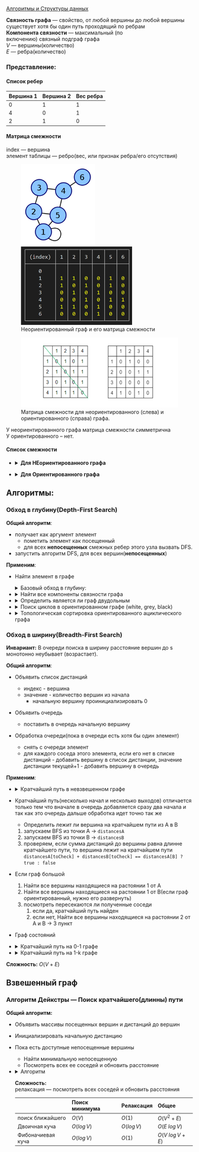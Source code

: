 [Алгоритмы и Структуры данных](../DataStructures_and_Algorithms.md)

**Связность графа** — свойство, от любой вершины до любой вершины существует хотя бы один путь проходящий по ребрам  
**Компонента связности** — максимальный (по включению) связный подграф графа  
$V$ — вершины(количество)  
$E$ — ребра(количество)

### Представление:

#### Список ребер

| Вершина 1 | Вершина 2 | Вес ребра |
| --------- | --------- | --------- |
| 0         | 1         | 1         |
| 4         | 0         | 1         |
| 2         | 1         | 0         |

#### Матрица смежности

index — вершина  
элемент таблицы — ребро(вес, или признак ребра/его отсутствия)

<div>
  <figure>
    <img src='./oriented_graph.png' width='200' />
    <img src='./oriented_graph_matrix.png' width='300' />
    <figcaption>Неориентированный граф и его матрица смежности</figcaption>
  </figure>
  <figure>
   <img src='./matrixes.png' />
   <figcaption>Матрица смежности для неориентированного (слева) и ориентированного (справа) графа.</figcaption>
  </figure>
</div>

У неориентированного графа матрица смежности симметрична  
У ориентированного – нет.

#### Список смежности

- <details>
  <summary><b>Для НЕориентированного графа</b></summary>

  ```jsx
  function makeAdjaencyListNotOriented(edges, vertexCount) {
  	const adjaencyList = new Array(vertexCount + 1);
  	edges.forEach(([a, b]) => {
  		if (adjaencyList[a] === undefined) {
  			adjaencyList[a] = b === undefined ? [] : [b];
  		} else {
  			adjaencyList[a].push(b);
  		}
  		if (b !== undefined) {
  			if (adjaencyList[b] === undefined) {
  				adjaencyList[b] = [a];
  			} else {
  				adjaencyList[b].push(a);
  			}
  		}
  	});
  
  	for (let i = 1; i <= vertexCount; i += 1) {
  		if (adjaencyList[i] === undefined) {
  			adjaencyList[i] = [];
  		}
  	}
  
  	return adjaencyList;
  }

  ```

</details>

- <details>
  <summary><b>Для Ориентированного графа</b></summary>

  ```jsx
  function makeAdjaencyListOriented(edges, vertexCount) {
  	const adjaencyList = new Array(vertexCount + 1);
  	edges.forEach(([a, b]) => {
  		if (adjaencyList[a] === undefined) {
  			adjaencyList[a] = b === undefined ? [] : [b];
  		} else {
  			adjaencyList[a].push(b);
  		}
  	});
  
  	for (let i = 1; i <= vertexCount; i += 1) {
  		if (adjaencyList[i] === undefined) {
  			adjaencyList[i] = [];
  		}
  	}
  
  	return adjaencyList;
  }
  ```

  </details>

## Алгоритмы:

### Обход в глубину(Depth-First Search)

**Общий алгоритм**:

- получает как аргумент элемент
  - пометить элемент как посещенный
  - для всех **непосещенных** смежных ребер этого узла вызвать DFS.
- запустить алгоритм DFS, для всех вершин(**непосещенных**)

**Применим**:

- Найти элемент в графе
  <details>
  <summary>Базовый обход в глубину: </summary>

  ```jsx
  function doDFS(graph, vertexCount) {
  	const visited = new Array(vertexCount + 1);

  	function DFS(current) {
  		visited[current] = true;
  		for (let i = 0; i < graph[current].length; i += 1) {
  			if (visited[graph[current][i]] === undefined) {
  				DFS(graph[current][i]);
  			}
  		}
  	}

  	for (let i = 1; i < graph.length; i += 1) {
  		if (visited[i] === undefined) {
  			DFS(i);
  		}
  	}

  	return visited;
  }
  ```

  </details>

- <details>
  <summary>Найти все компоненты связности графа </summary>

  ```jsx
  function doDFS(graph, vertexCount) {
  	const visited = new Array(vertexCount);
  	let component = 1;

  	function RecursiveDFS(vertex) {
  		visited[vertex] = component;
  		for (let i = 0; i < graph[vertex].length; i += 1) {
  			if (visited[graph[vertex][i]] === 0) {
  				DFS(graph[vertex][i]);
  			}
  		}
  	}

  	function IterativeDFS(vertex) {
  		const stack = [];

  		stack.push(vertex);
  		while (stack.length !== 0) {
  			vertex = stack.pop();
  			if (visited[vertex] === undefined) {
  				visited[vertex] = component;
  				graph[vertex].forEach((el) => {
  					stack.push(el);
  				});
  			}
  		}
  	}

  	for (let i = 1; i < graph.length; i += 1) {
  		if (visited[i] === undefined) {
  			IterativeDFS(i);
  			// RecursiveDFS(i);
  			component += 1;
  		}
  	}

  	return visited;
  }
  ```

  </details>

- <details>
   <summary>Определить является ли граф двудольным </summary>

  ```jsx
  function doDFS(graph, vertexCount) {
  	const visited = new Array(vertexCount);

  	function invertColor(color) {
  		return color === 1 ? 2 : 1;
  	}

  	function DFS(vertex, color) {
  		visited[vertex] = color;
  		for (let i = 0; i < graph[vertex].length; i += 1) {
  			if (visited[graph[vertex][i]] === color) {
  				return false;
  			}
  			if (visited[graph[vertex][i]] === undefined) {
  				const result = DFS(graph[vertex][i], invertColor(color));
  				if (result === false) {
  					return false;
  				}
  			}
  		}
  	}

  	for (let i = 1; i < graph.length; i += 1) {
  		if (visited[i] === undefined) {
  			const result = DFS(i, 1);
  			if (result === false) {
  				return false;
  			}
  		}
  	}

  	return true;
  }
  ```

  </details>

- <details>
   <summary>Поиск циклов в ориентированном графе (white, grey, black) </summary>

  ```jsx
  // graph - Ориентированный список смежности
  function doDFS(graph, vertexCount) {
  	// 0 - white - not visited
  	// 1 - grey - pending in current procedure
  	// 2 - black - fulfilled, all iterations is completed
  	const color = new Array(vertexCount + 1).fill(0);
  	let isCycled = false;

  	function DFS(now) {
  		color[now] = 1;
  		for (let i = 0; i < graph[now].length; i += 1) {
  			if (color[graph[now][i]] === 1) {
  				isCycled = true;
  			}
  			if (color[graph[now][i]] === 0) {
  				DFS(graph[now][i]);
  			}
  		}
  		color[now] = 2;
  	}

  	// запускаем для всех компонент связности
  	for (let i = 1; i < graph.length; i += 1) {
  		if (color[i] === 0) {
  			DFS(i);
  		}
  	}

  	return color;
  }
  ```

  </details>

- <details>
   <summary>Топологическая сортировка ориентированного ациклического графа </summary>

  Топологическая сортировка - способ нумерации вершин ориентированного графа, при котором каждое ребро ведёт из вершины с меньшим номером в вершину с большим номером.

  - Рекурсивный

    ```js
    // graph - Ориентированный список смежности
    function doDFS(graph, vertexCount) {
    	const visited = new Array(vertexCount);

    	function DFS(vertex, color) {
    		visited[vertex] = color;
    		for (let i = 0; i < graph[vertex].length; i += 1) {
    			if (visited[graph[vertex][i]] === color) {
    				return false;
    			}
    			if (visited[graph[vertex][i]] === undefined) {
    				const result = DFS(graph[vertex][i], 3 - color);
    				if (result === false) {
    					return false;
    				}
    			}
    		}
    	}

    	for (let i = 1; i < graph.length; i += 1) {
    		if (visited[i] === undefined) {
    			const result = DFS(i, 1);
    			if (result === false) {
    				return false;
    			}
    		}
    	}

    	return true;
    }
    ```

  - Итеративный

    ```js
    // graph - Ориентированный список смежности
    function doDFS(graph, vertexCount) {
    	const indegree = new Array(vertexCount + 1).fill(0);
    	const result = [];
    	const stack = [];

    	for (let i = 1; i < vertexCount + 1; i += 1) {
    		for (let j = 0; j < graph[i].length; j += 1) {
    			indegree[graph[i][j]] += 1;
    		}
    	}

    	for (let i = 1; i < vertexCount + 1; i += 1) {
    		if (indegree[i] === 0) {
    			stack.push(i);
    		}
    	}

    	while (stack.length !== 0) {
    		const currentVertex = stack.pop();
    		result.push(currentVertex);

    		for (let i = 0; i < graph[currentVertex].length; i += 1) {
    			const neighbor = graph[currentVertex][i];
    			indegree[neighbor] -= 1;

    			if (indegree[neighbor] === 0) {
    				stack.push(neighbor);
    			}
    		}
    	}

    	if (result.length !== vertexCount) {
    		return -1;
    	}

    	return result;
    }
    ```

    **Сложность:** $O(V+E)$
    </details>

### Обход в ширину(Breadth-First Search)

**Инвариант:** В очереди поиска в ширину расстояние вершин до s монотонно неубывает (возрастает).

**Общий алгоритм**:

- Объявить список дистанций
  - индекс - вершина
  - значение - количество вершин из начала
    - начальную вершину проинициализировать 0
- Объявить очередь
  - поставить в очередь начальную вершину
- Обработка очереди(пока в очереди есть хотя бы один элемент)

  - снять с очереди элемент
  - для каждого соседа этого элемента, если его нет в списке дистанций - добавить вершину в список дистанции, значение дистанции текущей+1 - добавить вершину в очередь

**Применим**:

- <details>
  <summary>Кратчайший путь в невзвешенном графе</summary>

  ```jsx
  // graph - ориентированный список смежности
  function BFS(graph, vertexCount, source, destination) {
  	const distance = new Array(vertexCount + 1).fill(Infinity);
  	distance[source] = 0;
  	const queue = [];
  	queue.push(source);
  	while (queue.length > 0) {
  		const node = queue.shift();

  		graph[node].forEach((childNode) => {
  			if (distance[childNode] === Infinity) {
  				distance[childNode] = distance[node] + 1;
  				queue.push(childNode);
  			}
  		});
  	}

  	return distance[destination] === Infinity ? -1 : distance[destination];
  }
  ```

  </details>

- Кратчайший путь(несколько начал и несколько выходов)
  отличается только тем что вначале в очередь добавляется сразу два начала
  и так как это очередь дальше обработка идет точно так же

  - Определить лежит ли вершина на кратчайшем пути из A в B

  1. запускаем BFS из точки A → `distancesA`
  2. запускаем BFS из точки B → `distancesB`
  3. проверяем, если сумма дистанций до вершины равна длинне кратчайшего пути, то вершина лежит на кратчайшем пути
     `distancesA[toCheck] + distancesB[toCheck] == distancesA[B] ? true : false`

- Если граф большой

  1. Найти все вершины находящиеся на растоянии 1 от А
  2. Найти все вершины находящиеся на растоянии 1 от B(если граф ориентированный, нужно его развернуть)
  3. посмотреть пересекаются ли полученные соседи
     1. если да, кратчайший путь найден
     2. если нет, Найти все вершины находящиеся на растоянии 2 от А и B → 3 пункт

- Граф состояний

- <details> 
  <summary>Кратчайший путь на 0-1 графе</summary>
  - Вместо очереди используем дек
    - если вес = 0, то добавляем в начало
    - если вес = 1, то добавляем в конец

  ```jsx
  function bfs01(graph, source) {
  	const distances = new Array(graph.length).fill(Infinity);
  	distances[0] = source;
  	const deque = [];
  	deque.push(source);
  	while (deque.length > 0) {
  		const current = deque.shift();
  		graph[current].forEach(([next, weight]) => {
  			if (distances[next] > distances[current] + weight) {
  				distances[next] = distances[current] + weight;
  				if (weight === 0) {
  					deque.unshift(next);
  				} else if (weight === 1) {
  					deque.push(next);
  				}
  			}
  		});
  	}
  	return distances;
  }

  const graph = [
  	/* 0: */ [
  		[1, 1],
  		[5, 0],
  	],
  	/* 1: */ [
  		[0, 1],
  		[2, 0],
  		[3, 1],
  	],
  	/* 2: */ [
  		[1, 0],
  		[3, 0],
  	],
  	/* 3: */ [
  		[1, 1],
  		[2, 0],
  		[4, 1],
  		[5, 0],
  	],
  	/* 4: */ [
  		[3, 1],
  		[8, 1],
  	],
  	/* 5: */ [
  		[0, 0],
  		[3, 0],
  		[6, 1],
  	],
  	/* 6: */ [
  		[5, 1],
  		[7, 0],
  	],
  	/* 7: */ [
  		[6, 0],
  		[8, 0],
  	],
  	/* 8: */ [
  		[4, 1],
  		[7, 0],
  	],
  ];
  const dist = bfs01(graph, 0);
  console.log(dist[8]);
  ```

  **Сложность**: $O(V+E)$
  </details>

- <details> 
  <summary>Кратчайший путь на 1-k графе</summary>
  ```jsx
  function bfs1k(graph, k, source) {
  	const distances = new Array(graph.length).fill(Infinity);
  	distances[source] = 0;
  	const visited = [];
  	const queues = new Array(k + 1).fill(0);
  	queues.forEach((el, i) => {
  		queues[i] = [];
  	});
  	queues[0].push(source);

      let countInQueues = 1;
      let currentQueue = 0;

      while (countInQueues > 0) {
      	while (queues[currentQueue % (k + 1)].length === 0) {
      		currentQueue += 1;
      	}
      	const current = queues[currentQueue % (k + 1)].shift();
      	console.log(current);
      	countInQueues -= 1;
      	if (visited[current]) {
      		continue;
      	}
      	graph[current].forEach(([next, weight]) => {
      		if (distances[next] > distances[current] + weight) {
      			distances[next] = distances[current] + weight;
      			queues[current % (k + 1)].push(next);
      			countInQueues += 1;
      		}
      	});

      	visited[current] = true;
      }
      return distances;

  }

  ```

  **Сложность:** $O(V*k + E)$

  </details>
  ```

**Сложность:** $O(V+E)$

## Взвешенный граф

### Алгоритм Дейкстры — Поиск кратчайшего(длинны) пути

**Общий алгоритм:**

- Объявить массивы посещенных вершин и дистанций до вершин
- Инициализировать начальную дистанцию
- Пока есть доступные непосещенные вершины
  - Найти минимальную непосещенную
  - Посмотреть всех ее соседей и обновить расстояние
- <details>
  <summary>Алгоритм</summary>
    список смежности `tuple[toIndex, weight]`

  ```jsx
  function dijkstra(graph, start) {
  	const visited = [];
  	const distances = new Array(graph.length).fill(Infinity);
  	const previous = [];
  	previous[start] = -1;
  	distances[start] = 0;

  	let activeVertex = findNearestVertex(distances, visited);
  	while (activeVertex !== -1) {
  		handleVertex(graph, distances, visited, previous, activeVertex);
  		activeVertex = findNearestVertex(distances, visited);
  	}

  	return distances;
  }

  function findNearestVertex(distances, visited) {
  	let minDistance = Infinity;
  	let nearestVertex = -1;

  	distances.forEach((distance, vertex) => {
  		if (!visited[vertex] && distance < minDistance) {
  			minDistance = distance;
  			nearestVertex = vertex;
  		}
  	});
  	return nearestVertex;
  }

  function handleVertex(graph, distances, visited, previous, from) {
  	graph[from].forEach(([to, weight]) => {
  		const newDist = distances[from] + weight;
  		if (newDist < distances[to]) {
  			distances[to] = newDist;
  			previous[to] = from;
  		}
  	});
  	visited[from] = 1;
  }

  const graph = [
  	/* 0 */ [
  		[1, 2],
  		[2, 1],
  	],
  	/* 1 */ [[5, 7]],
  	/* 2 */ [
  		[3, 5],
  		[4, 2],
  	],
  	/* 3 */ [[5, 2]],
  	/* 4 */ [[5, 1]],
  	/* 5 */ [[6, 1]],
  	/* 6 */ [],
  ];
  ```

  </details>

  **Сложность:**  
   релаксация — посмотреть всех соседей и обновить расстояния

  |                   | Поиск минимума | Релаксация   | Общее            |
  | ----------------- | -------------- | ------------ | ---------------- |
  | поиск ближайшего  | $O(V)$         | $O(1)$       | $O(V^2+E)$       |
  | Двоичная куча     | $O(log\, V)$   | $O(log\, V)$ | $O(E\;log\,V)$   |
  | Фибоначиевая куча | $O(log\, V)$   | $O(1)$       | $O(V\;log\,V+E)$ |
